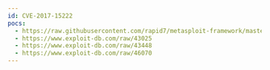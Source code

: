 ```yaml
---
id: CVE-2017-15222
pocs:
  - https://raw.githubusercontent.com/rapid7/metasploit-framework/master/modules/exploits/windows/ftp/ayukov_nftp.rb
  - https://www.exploit-db.com/raw/43025
  - https://www.exploit-db.com/raw/43448
  - https://www.exploit-db.com/raw/46070
---
```

